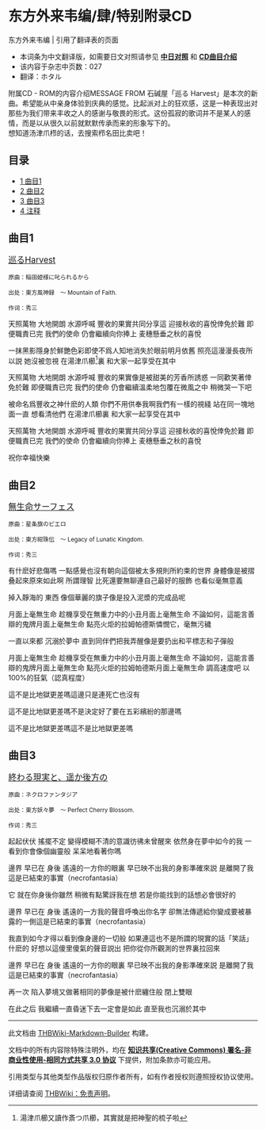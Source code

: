# 东方外来韦编/肆/特别附录CD

<!-- source html: G:\repos\THBWiki-Markdown-Builder\THBWikiMarkdown\Temp\main\f\fa\ns0%3A%E4%B8%9C%E6%96%B9%E5%A4%96%E6%9D%A5%E9%9F%A6%E7%BC%96%2F%E8%82%86%2F%E7%89%B9%E5%88%AB%E9%99%84%E5%BD%95CD.html -->

东方外来韦编 | 引用了翻译表的页面

- 本词条为中文翻译版，如需要日文对照请参见 **[中日对照](./东方外来韦编-肆-特别附录CD-中日对照.md)** 和 **[CD曲目介绍](./东方外来韦编-附属CD4.md)** 
- 该内容于杂志中页数：027
- 翻译：ホタル

附属CD - ROM的内容介绍MESSAGE FROM 石碱屋「巡る Harvest」是本次的新曲。希望能从中亲身体验到庆典的感觉。比起派对上的狂欢感，这是一种表现出对那些为我们带来丰收之人的感谢与敬畏的形式。这份孤寂的歌词并不是某人的感情，而是以从很久以前就默默传承而来的形象写下的。  
想知道汤津爪栉的话，去搜索栉名田比卖吧！

## 目录

- [1 曲目1](#曲目1)
- [2 曲目2](#曲目2)
- [3 曲目3](#曲目3)
- [4 注释](#注释)





## 曲目1
  
<big>[巡るHarvest](./歌词-巡るHarvest.md)</big>
  
  
<small>原曲：稲田姫様に叱られるから  

出处：東方風神録　～ Mountain of Faith.  

作词：秀三</small>
  

天照萬物 大地開朗 水源呼喊 豐收的果實共同分享這 迎接秋收的喜悅倖免於難 即便職責已完 我們的使命 仍會繼續向你捧上 麦穗懸垂之秋的喜悅  
  

  
一抹黑影隱身於鮮艷色彩即使不爲人知地消失於眼前明月依舊 照亮這漫漫長夜所以説 她沒被忽視 在湯津爪櫛[^cite_note-1]裏 和大家一起享受在其中  
  

  
天照萬物 大地開朗 水源呼喊 豐收的果實像是被甜美的芳香所誘惑 一同歡笑著倖免於難 即便職責已完 我們的使命 仍會繼續溫柔地包覆在微風之中 稍微哭一下吧  
  

  
被命名爲豐收之神什麽的人類 你們不用供奉我啊我們有一樣的視綫 站在同一塊地面一直 想看清他們 在湯津爪櫛裏 和大家一起享受在其中  
  

  
天照萬物 大地開朗 水源呼喊 豐收的果實共同分享這 迎接秋收的喜悅倖免於難 即便職責已完 我們的使命 仍會繼續向你捧上 麦穗懸垂之秋的喜悅  
  

  
祝你幸福快樂

## 曲目2
  
<big>[無生命サーフェス](./歌词-無生命サーフェス.md)</big>
  
  
<small>原曲：星条旗のピエロ  

出处：東方紺珠伝　～ Legacy of Lunatic Kingdom.  

作词：秀三</small>
  

有什麽好悲傷嗎  一點感覺也沒有朝向這個被太多規則所約束的世界 身體像是被摺叠起來原來如此啊 所謂理智 比死還要無聊連自己最好的服飾 也看似毫無意義  
  

  
掉入靜海的 東西 像個華麗的旗子像是投入泥漿的完成品呢  
  

  
月面上毫無生命 趁機享受在無重力中的小丑月面上毫無生命 不論如何，這能言善辯的鬼牌月面上毫無生命 點亮火炬的拉姆帕德斯憐憫它，毫無污穢  
  

  
一直以來都 沉溺於夢中 直到同伴們把我弄醒像是要扔出和平標志和子彈般  
  

  
月面上毫無生命 趁機享受在無重力中的小丑月面上毫無生命 不論如何，這能言善辯的鬼牌月面上毫無生命 點亮火炬的拉姆帕德斯月面上毫無生命 調高速度吧 以100%的狂氣（認真程度）  
  

  
這不是比地獄更差嗎這邊只是連死亡也沒有  
  

  
這不是比地獄更差嗎不是決定好了要在五彩繽紛的那邊嗎  
  

  
這不是比地獄更差嗎這不是比地獄更差嗎

## 曲目3
  
<big>[終わる現実と、遥か後方の](./歌词-終わる現実と、遥か後方の.md)</big>
  
  
<small>原曲：ネクロファンタジア  

出处：東方妖々夢　～ Perfect Cherry Blossom.  

作词：秀三</small>
  

起起伏伏 搖擺不定 變得模糊不清的意識彷彿未曾醒來 依然身在夢中如今的我 一看到你會像個幽靈般 呆呆地看著你嗎  
  

  
邊界 早已在 身後 遙遠的一方你的眼裏 早已映不出我的身影準確來説 是離開了我這是已結束的事實（necrofantasia）  
  

  
它 就在你身後你雖然 稍微有點驚訝我在想 若是你能找到的話想必會很好的  
  

  
邊界 早已在 身後 遙遠的一方我的聲音呼喚出你名字 卻無法傳遞給你變成要被暴露的一側這是已結束的事實（necrofantasia）  
  

  
我直到如今才得以看到像身邊的一切般 如果連這也不是所謂的現實的話「笑話」什麽的 好想以這傻里傻氣的聲音説出 把你從你所觀測的世界裏拉回來  
  

  
邊界 早已在 身後 遙遠的一方你的眼裏 早已映不出我的身影準確來説 是離開了我這是已結束的事實（necrofantasia）  
  

  
再一次 陷入夢境又做著相同的夢像是被什麽纏住般 閉上雙眼  
  

  
在此之后 我繼續一直昏迷下去一定會是如此 直至我也沉溺於其中

[^cite_note-1]: 湯津爪櫛又讀作斎つ爪櫛，其實就是把神聖的梳子啦





---

此文档由 [THBWiki-Markdown-Builder](https://github.com/Delsin-Yu/THBWiki-Markdown-Builder) 构建。

文档中的所有内容除特殊注明外，均在 [**知识共享(Creative Commons) 署名-非商业性使用-相同方式共享 3.0 协议**](https://creativecommons.org/licenses/by-sa/3.0/deed.zh-hans) 下提供，附加条款亦可能应用。

引用类型与其他类型作品版权归原作者所有，如有作者授权则遵照授权协议使用。

详细请查阅 [THBWiki：免责声明](https://thbwiki.cc/THBWiki:%E5%85%8D%E8%B4%A3%E5%A3%B0%E6%98%8E)。

